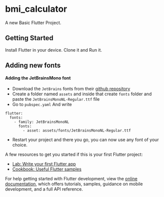 # bmi_calculator

A new Basic Flutter Project.

## Getting Started

Install Flutter in your device. Clone it and Run it.

## Adding new fonts

#### Adding the JetBrainsMono font

- Download the `JetBrains` fonts from their [github repository](https://github.com/JetBrains)
- Create a folder named `assets` and inside that create `fonts` folder and paste the `JetBrainsMonoNL-Regular.ttf` file
- Go to `pubspec.yaml` And write

```
flutter:
  fonts:
    - family: JetBrainsMonoNL
      fonts:
        - asset: assets/fonts/JetBrainsMonoNL-Regular.ttf

```

- Restart your project and there you go, you can now use any font of your choice.

A few resources to get you started if this is your first Flutter project:

- [Lab: Write your first Flutter app](https://docs.flutter.dev/get-started/codelab)
- [Cookbook: Useful Flutter samples](https://docs.flutter.dev/cookbook)

For help getting started with Flutter development, view the
[online documentation](https://docs.flutter.dev/), which offers tutorials,
samples, guidance on mobile development, and a full API reference.
